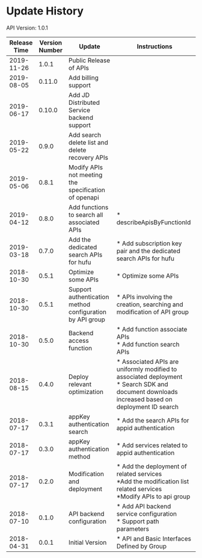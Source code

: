 # Update History #
API Version: 1.0.1

|Release Time|Version Number|Update|Instructions|
|---|---|---|---|
|2019-11-26|1.0.1|Public Release of APIs|
|2019-08-05|0.11.0|Add billing support|
|2019-06-17|0.10.0|Add JD Distributed Service backend support|
|2019-05-22|0.9.0|Add search delete list and delete recovery APIs|
|2019-05-06|0.8.1|Modify APIs not meeting the specification of openapi|
|2019-04-12|0.8.0|Add functions to search all associated APIs|* describeApisByFunctionId|
|2019-03-18|0.7.0|Add the dedicated search APIs for hufu|* Add subscription key pair and the dedicated search APIs for hufu|
|2018-10-30|0.5.1|Optimize some APIs|* Optimize some APIs|
|2018-10-30|0.5.1|Support authentication method configuration by API group|* APIs involving the creation, searching and modification of API group|
|2018-10-30|0.5.0|Backend access function|* Add function associate APIs<br>* Add function search APIs|
|2018-08-15|0.4.0|Deploy relevant optimization|* Associated APIs are uniformly modified to associated deployment<br>* Search SDK and document downloads increased based on deployment ID search|
|2018-07-17|0.3.1|appKey authentication search|* Add the search APIs for appid authentication|
|2018-07-17|0.3.0|appKey authentication method|* Add services related to appid authentication|
|2018-07-17|0.2.0|Modification and deployment|* Add the deployment of related services<br>*Add the modification list related services<br>*Modify APIs to api group|
|2018-07-10|0.1.0|API backend configuration|* Add API backend service configuration<br>* Support path parameters|
|2018-04-31|0.0.1|Initial Version|* API and Basic Interfaces Defined by Group|
